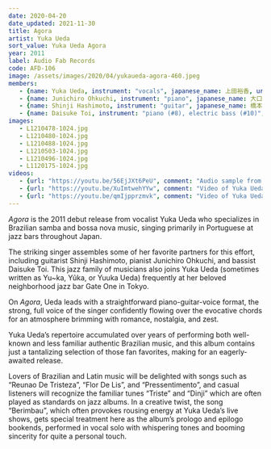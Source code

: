 ```yaml
---
date: 2020-04-20
date_updated: 2021-11-30
title: Agora
artist: Yuka Ueda
sort_value: Yuka Ueda Agora
year: 2011
label: Audio Fab Records
code: AFD-106
image: /assets/images/2020/04/yukaueda-agora-460.jpeg
members:
   - {name: Yuka Ueda, instrument: "vocals", japanese_name: 上田裕香, url: "http://yuuka-agora.com/wp/"}
   - {name: Junichiro Ohkuchi, instrument: "piano", japanese_name: 大口純一郎}
   - {name: Shinji Hashimoto, instrument: "guitar", japanese_name: 橋本信二}
   - {name: Daisuke Toi, instrument: "piano (#8), electric bass (#10)", japanese_name: トオイダイスケ}
images:
   - L1210478-1024.jpg
   - L1210480-1024.jpg
   - L1210488-1024.jpg
   - L1210503-1024.jpg
   - L1210496-1024.jpg
   - L1120175-1024.jpg
videos: 
   - {url: "https://youtu.be/56EjJXt6PeU", comment: "Audio sample from “Flor de Lis”, the fourth track on this album"}
   - {url: "https://youtu.be/XuImtwehYYw", comment: "Video of Yuka Ueda singing “Pressentimento” live"}
   - {url: "https://youtu.be/qmIjpprzmvk", comment: "Video of Yuka Ueda singing “Triste” live"}
---
```

*Agora* is the 2011 debut release from vocalist Yuka Ueda who specializes in Brazilian samba and bossa nova music, singing primarily in Portuguese at jazz bars throughout Japan.

The striking singer assembles some of her favorite partners for this effort, including guitarist Shinji Hashimoto, pianist Junichiro Ohkuchi, and bassist Daisuke Toi. This jazz family of musicians also joins Yuka Ueda (sometimes written as Yu~ka, Yũka, or Yuuka Ueda) frequently at her beloved neighborhood jazz bar Gate One in Tokyo.

On *Agora*, Ueda leads with a straightforward piano-guitar-voice format, the strong, full voice of the singer confidently flowing over the evocative chords for an atmosphere brimming with romance, nostalgia, and zest.

Yuka Ueda’s repertoire accumulated over years of performing both well-known and less familiar authentic Brazilian music, and this album contains just a tantalizing selection of those fan favorites, making for an eagerly-awaited release.

Lovers of Brazilian and Latin music will be delighted with songs such as “Reunao De Tristeza”, “Flor De Lis”, and “Pressentimento”, and casual listeners will recognize the familiar tunes “Triste” and “Dinji” which are often played as standards on jazz albums. In a creative twist, the song “Berimbau”, which often provokes rousing energy at Yuka Ueda’s live shows, gets special treatment here as the album’s prologo and epilogo bookends, performed in vocal solo with whispering tones and booming sincerity for quite a personal touch.

